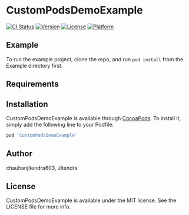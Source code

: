 # CustomPodsDemoExample

[![CI Status](https://img.shields.io/travis/chauhanjitendra603/CustomPodsDemoExample.svg?style=flat)](https://travis-ci.org/chauhanjitendra603/CustomPodsDemoExample)
[![Version](https://img.shields.io/cocoapods/v/CustomPodsDemoExample.svg?style=flat)](https://cocoapods.org/pods/CustomPodsDemoExample)
[![License](https://img.shields.io/cocoapods/l/CustomPodsDemoExample.svg?style=flat)](https://cocoapods.org/pods/CustomPodsDemoExample)
[![Platform](https://img.shields.io/cocoapods/p/CustomPodsDemoExample.svg?style=flat)](https://cocoapods.org/pods/CustomPodsDemoExample)

## Example

To run the example project, clone the repo, and run `pod install` from the Example directory first.

## Requirements

## Installation

CustomPodsDemoExample is available through [CocoaPods](https://cocoapods.org). To install
it, simply add the following line to your Podfile:

```ruby
pod 'CustomPodsDemoExample'
```

## Author

chauhanjitendra603, Jitendra

## License

CustomPodsDemoExample is available under the MIT license. See the LICENSE file for more info.
